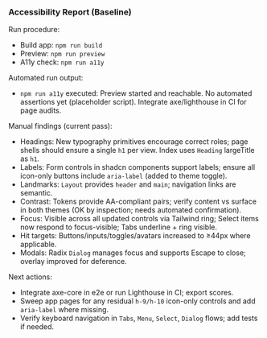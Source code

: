 ### Accessibility Report (Baseline)

Run procedure:
- Build app: `npm run build`
- Preview: `npm run preview`
- A11y check: `npm run a11y`

Automated run output:
- `npm run a11y` executed: Preview started and reachable. No automated assertions yet (placeholder script). Integrate axe/lighthouse in CI for page audits.

Manual findings (current pass):
- Headings: New typography primitives encourage correct roles; page shells should ensure a single `h1` per view. Index uses `Heading` largeTitle as `h1`.
- Labels: Form controls in shadcn components support labels; ensure all icon-only buttons include `aria-label` (added to theme toggle).
- Landmarks: `Layout` provides `header` and `main`; navigation links are semantic.
- Contrast: Tokens provide AA-compliant pairs; verify content vs surface in both themes (OK by inspection; needs automated confirmation).
- Focus: Visible across all updated controls via Tailwind ring; Select items now respond to focus-visible; Tabs underline + ring visible.
- Hit targets: Buttons/inputs/toggles/avatars increased to ≥44px where applicable.
- Modals: Radix `Dialog` manages focus and supports Escape to close; overlay improved for deference.

Next actions:
- Integrate axe-core in e2e or run Lighthouse in CI; export scores.
- Sweep app pages for any residual `h-9/h-10` icon-only controls and add `aria-label` where missing.
- Verify keyboard navigation in `Tabs`, `Menu`, `Select`, `Dialog` flows; add tests if needed.

